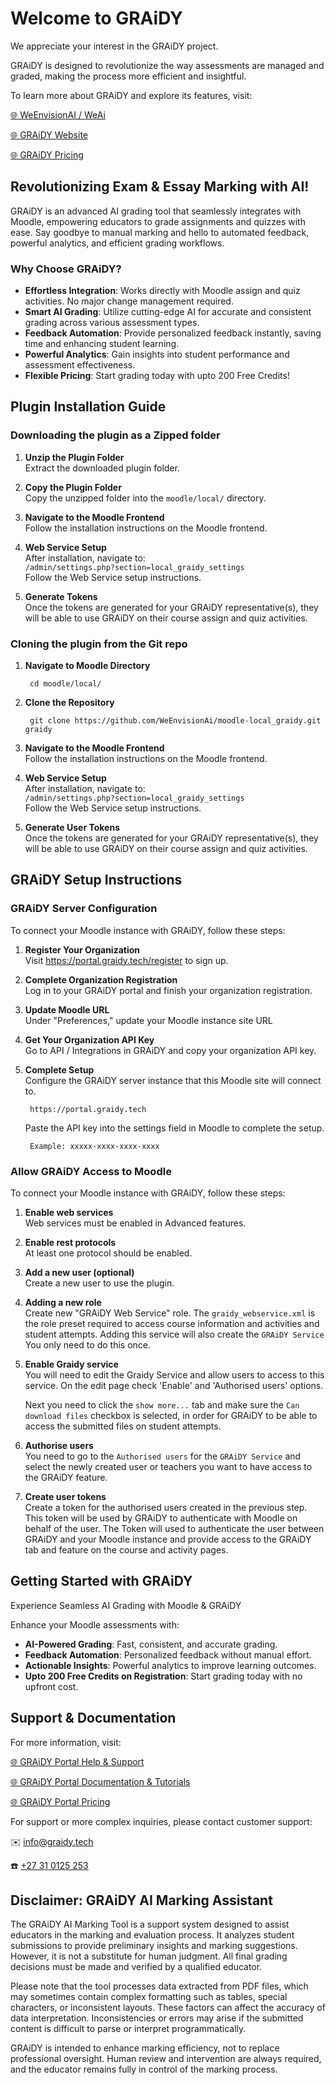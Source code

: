 # Welcome to GRAiDY

We appreciate your interest in the GRAiDY project.

GRAiDY is designed to revolutionize the way assessments are managed and graded, making the process more efficient and insightful.

To learn more about GRAiDY and explore its features, visit:

[🌐 WeEnvisionAI / WeAi](www.weenvisionai.com)

[🌐 GRAiDY Website](https://graidy.tech)

[🌐 GRAiDY Pricing](https://portal.graidy.tech/pricing)

## Revolutionizing Exam & Essay Marking with AI!

GRAiDY is an advanced AI grading tool that seamlessly integrates with Moodle, empowering educators to grade assignments and quizzes with ease. Say goodbye to manual marking and hello to automated feedback, powerful analytics, and efficient grading workflows.

### Why Choose GRAiDY?

* **Effortless Integration**: Works directly with Moodle assign and quiz activities. No major change management required.
* **Smart AI Grading**: Utilize cutting-edge AI for accurate and consistent grading across various assessment types.
* **Feedback Automation**: Provide personalized feedback instantly, saving time and enhancing student learning.
* **Powerful Analytics**: Gain insights into student performance and assessment effectiveness.
* **Flexible Pricing**: Start grading today with upto 200 Free Credits!

## Plugin Installation Guide

### Downloading the plugin as a Zipped folder

1. **Unzip the Plugin Folder**  
    Extract the downloaded plugin folder.

2. **Copy the Plugin Folder**  
    Copy the unzipped folder into the `moodle/local/` directory.

3. **Navigate to the Moodle Frontend**  
    Follow the installation instructions on the Moodle frontend.

4. **Web Service Setup**  
    After installation, navigate to:  
    `/admin/settings.php?section=local_graidy_settings`  
    Follow the Web Service setup instructions.

5. **Generate Tokens**  
    Once the tokens are generated for your GRAiDY representative(s), they will be able to use GRAiDY on their course assign and quiz activities.

### Cloning the plugin from the Git repo

1. **Navigate to Moodle Directory**  

        cd moodle/local/

2. **Clone the Repository**  

        git clone https://github.com/WeEnvisionAi/moodle-local_graidy.git graidy

3. **Navigate to the Moodle Frontend**  
    Follow the installation instructions on the Moodle frontend.

4. **Web Service Setup**  
    After installation, navigate to:  
    `/admin/settings.php?section=local_graidy_settings`  
    Follow the Web Service setup instructions.

5. **Generate User Tokens**  
    Once the tokens are generated for your GRAiDY representative(s), they will be able to use GRAiDY on their course assign and quiz activities.

## GRAiDY Setup Instructions

### GRAiDY Server Configuration

To connect your Moodle instance with GRAiDY, follow these steps:

1. **Register Your Organization**  
    Visit https://portal.graidy.tech/register to sign up.

2. **Complete Organization Registration**  
    Log in to your GRAiDY portal and finish your organization registration.

3. **Update Moodle URL**  
    Under "Preferences," update your Moodle instance site URL

4. **Get Your Organization API Key**  
    Go to API / Integrations in GRAiDY and copy your organization API key.

5. **Complete Setup**  
    Configure the GRAiDY server instance that this Moodle site will connect to.

        https://portal.graidy.tech

    Paste the API key into the settings field in Moodle to complete the setup.

        Example: xxxxx-xxxx-xxxx-xxxx

### Allow GRAiDY Access to Moodle

To connect your Moodle instance with GRAiDY, follow these steps:

1. **Enable web services**  
    Web services must be enabled in Advanced features.

2. **Enable rest protocols**  
    At least one protocol should be enabled.

3. **Add a new user (optional)**  
    Create a new user to use the plugin.

4. **Adding a new role**  
    Create new "GRAiDY Web Service" role. The `graidy_webservice.xml` is the role preset required to access course information and activities and student attempts. Adding this service will also create the `GRAiDY Service` You only need to do this once.

5. **Enable Graidy service**  
    You will need to edit the Graidy Service and allow users to access to this service. On the edit page check 'Enable' and 'Authorised users' options.

    Next you need to click the `show more...` tab and make sure the `Can download files` checkbox is selected, in order for GRAiDY to be able to access the submitted files on student attempts.

6. **Authorise users**  
    You need to go to the `Authorised users` for the `GRAiDY Service` and select the newly created user or teachers you want to have access to the GRAiDY feature.

7. **Create user tokens**  
    Create a token for the authorised users created in the previous step. This token will be used by GRAiDY to authenticate with Moodle on behalf of the user. The Token will used to authenticate the user between GRAiDY and your Moodle instance and provide access to the GRAiDY tab and feature on the course and activity pages.

## Getting Started with GRAiDY

Experience Seamless AI Grading with Moodle & GRAiDY

Enhance your Moodle assessments with:

* **AI-Powered Grading**: Fast, consistent, and accurate grading.
* **Feedback Automation**: Personalized feedback without manual effort.
* **Actionable Insights**: Powerful analytics to improve learning outcomes.
* **Upto 200 Free Credits on Registration**: Start grading today with no upfront cost.

## Support & Documentation

For more information, visit:

[🌐 GRAiDY Portal Help & Support](https://portal.graidy.tech/support)

[🌐 GRAiDY Portal Documentation & Tutorials](https://portal.graidy.tech/support/docs)

[🌐 GRAiDY Portal Pricing](https://portal.graidy.tech/pricing)

For support or more complex inquiries, please contact customer support:

✉️  [info@graidy.tech](mailto:info@graidy.tech)

☎️ [+27 31 0125 253](tel:+27310125253)

## Disclaimer: GRAiDY AI Marking Assistant

The GRAiDY AI Marking Tool is a support system designed to assist educators in the marking and evaluation process. It analyzes student submissions to provide preliminary insights and marking suggestions. However, it is not a substitute for human judgment. All final grading decisions must be made and verified by a qualified educator.

Please note that the tool processes data extracted from PDF files, which may sometimes contain complex formatting such as tables, special characters, or inconsistent layouts. These factors can affect the accuracy of data interpretation. Inconsistencies or errors may arise if the submitted content is difficult to parse or interpret programmatically.

GRAiDY is intended to enhance marking efficiency, not to replace professional oversight. Human review and intervention are always required, and the educator remains fully in control of the marking process.
